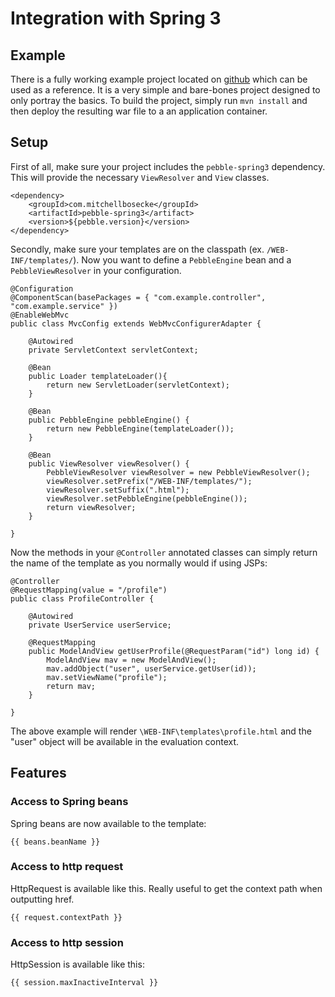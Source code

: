 # Integration with Spring 3

## Example
There is a fully working example project located on [github](http://github.com/mbosecke/pebble-example-spring)
which can be used as a reference. It is a very simple and bare-bones project designed to only portray the basics.
To build the project, simply run `mvn install` and then deploy the resulting war file to a an application container.

## Setup
First of all, make sure your project includes the `pebble-spring3` dependency.
This will provide the necessary `ViewResolver` and `View` classes.
```
<dependency>
	<groupId>com.mitchellbosecke</groupId>
	<artifactId>pebble-spring3</artifact>
	<version>${pebble.version}</version>
</dependency>
```
Secondly, make sure your templates are on the classpath (ex. `/WEB-INF/templates/`). Now you want to define a
`PebbleEngine` bean and a `PebbleViewResolver` in your configuration.
```
@Configuration
@ComponentScan(basePackages = { "com.example.controller", "com.example.service" })
@EnableWebMvc
public class MvcConfig extends WebMvcConfigurerAdapter {

    @Autowired
    private ServletContext servletContext;

    @Bean
    public Loader templateLoader(){
        return new ServletLoader(servletContext);
    }

    @Bean
    public PebbleEngine pebbleEngine() {
        return new PebbleEngine(templateLoader());
    }

    @Bean
    public ViewResolver viewResolver() {
        PebbleViewResolver viewResolver = new PebbleViewResolver();
        viewResolver.setPrefix("/WEB-INF/templates/");
        viewResolver.setSuffix(".html");
        viewResolver.setPebbleEngine(pebbleEngine());
        return viewResolver;
    }

}
```
Now the methods in your `@Controller` annotated classes can simply return the name of the template as you
normally would if using JSPs:
```
@Controller
@RequestMapping(value = "/profile")
public class ProfileController {

	@Autowired
	private UserService userService;

	@RequestMapping
	public ModelAndView getUserProfile(@RequestParam("id") long id) {
		ModelAndView mav = new ModelAndView();
		mav.addObject("user", userService.getUser(id));
		mav.setViewName("profile");
		return mav;
	}

}
```
The above example will render `\WEB-INF\templates\profile.html` and the "user" object will be available
in the evaluation context.

## Features

### Access to Spring beans
Spring beans are now available to the template:
```
{{ beans.beanName }}
```

### Access to http request
HttpRequest is available like this. Really useful to get the context path when outputting href.
```
{{ request.contextPath }}
```

### Access to http session
HttpSession is available like this:
```
{{ session.maxInactiveInterval }}
```

